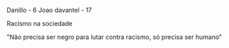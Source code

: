 Danillo - 6
Joao davantel - 17

Racismo na sociedade


"Não precisa ser negro para lutar contra racismo, só precisa ser humano"
